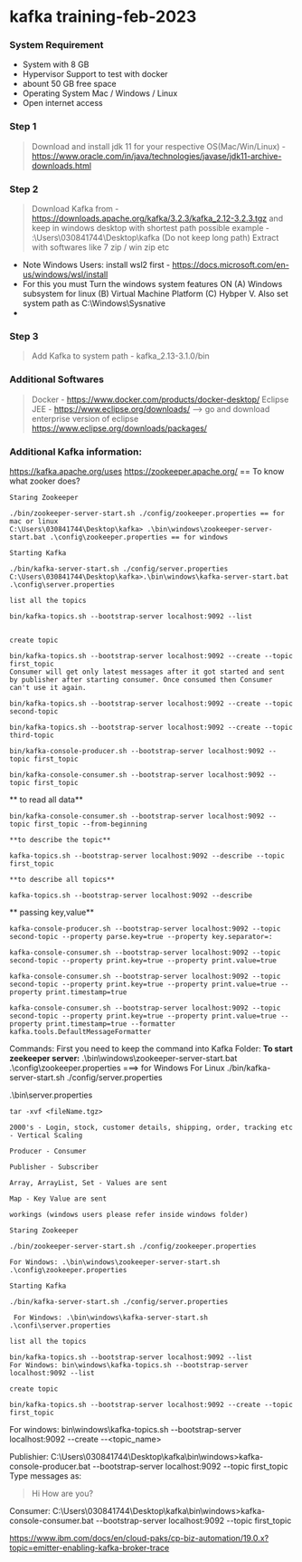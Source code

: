 # kafka training-feb-2023


### System Requirement 
- System with 8 GB 
- Hypervisor Support to test with docker 
- abount 50 GB free space 
- Operating System Mac / Windows / Linux
- Open internet access 


### Step 1 
> Download and install jdk 11 for your respective OS(Mac/Win/Linux) - https://www.oracle.com/in/java/technologies/javase/jdk11-archive-downloads.html

### Step 2 
>  Download Kafka from - https://downloads.apache.org/kafka/3.2.3/kafka_2.12-3.2.3.tgz and keep in windows desktop with shortest path possible example - 
>  :\Users\030841744\Desktop\kafka (Do not keep long path) 
>  Extract with softwares like 7 zip / win zip etc  
>    

* Note Windows Users: install wsl2 first -  https://docs.microsoft.com/en-us/windows/wsl/install
* For this you must Turn the windows system features ON (A) Windows subsystem for linux (B) Virtual Machine Platform (C) Hybper V. Also set system path as C:\Windows\Sysnative
* 
### Step 3 
> Add Kafka to system path - kafka_2.13-3.1.0/bin 

### Additional Softwares 
> Docker - https://www.docker.com/products/docker-desktop/
> Eclipse JEE - https://www.eclipse.org/downloads/  --> go and download enterprise version of eclipse https://www.eclipse.org/downloads/packages/

### Additional Kafka information:
https://kafka.apache.org/uses
https://zookeeper.apache.org/  == To know what zooker does?

    Staring Zookeeper

    ./bin/zookeeper-server-start.sh ./config/zookeeper.properties == for mac or linux
    C:\Users\030841744\Desktop\kafka> .\bin\windows\zookeeper-server-start.bat .\config\zookeeper.properties == for windows

    Starting Kafka

    ./bin/kafka-server-start.sh ./config/server.properties
    C:\Users\030841744\Desktop\kafka>.\bin\windows\kafka-server-start.bat  .\config\server.properties

    list all the topics

    bin/kafka-topics.sh --bootstrap-server localhost:9092 --list
    

    create topic

    bin/kafka-topics.sh --bootstrap-server localhost:9092 --create --topic first_topic
    Consumer will get only latest messages after it got started and sent by publisher after starting consumer. Once consumed then Consumer can't use it again. 

    bin/kafka-topics.sh --bootstrap-server localhost:9092 --create --topic second-topic

    bin/kafka-topics.sh --bootstrap-server localhost:9092 --create --topic third-topic

    bin/kafka-console-producer.sh --bootstrap-server localhost:9092 --topic first_topic

    bin/kafka-console-consumer.sh --bootstrap-server localhost:9092 --topic first_topic

   ** to read all data**

    bin/kafka-console-consumer.sh --bootstrap-server localhost:9092 --topic first_topic --from-beginning

    **to describe the topic**

    kafka-topics.sh --bootstrap-server localhost:9092 --describe --topic first_topic

    **to describe all topics**

    kafka-topics.sh --bootstrap-server localhost:9092 --describe

   ** passing key,value**

    kafka-console-producer.sh --bootstrap-server localhost:9092 --topic second-topic --property parse.key=true --property key.separator=:

    kafka-console-consumer.sh --bootstrap-server localhost:9092 --topic second-topic --property print.key=true --property print.value=true

    kafka-console-consumer.sh --bootstrap-server localhost:9092 --topic second-topic --property print.key=true --property print.value=true --property print.timestamp=true

    kafka-console-consumer.sh --bootstrap-server localhost:9092 --topic second-topic --property print.key=true --property print.value=true --property print.timestamp=true --formatter kafka.tools.DefaultMessageFormatter


Commands: 
First you need to keep the command into Kafka Folder: 
**To start zeekeeper server:** .\bin\windows\zookeeper-server-start.bat .\config\zookeeper.properties ===> for Windows
For Linux ./bin/kafka-server-start.sh ./config/server.properties

.\bin\server.properties


    tar -xvf <fileName.tgz>

    2000's - Login, stock, customer details, shipping, order, tracking etc - Vertical Scaling

    Producer - Consumer

    Publisher - Subscriber

    Array, ArrayList, Set - Values are sent

    Map - Key Value are sent

    workings (windows users please refer inside windows folder)

    Staring Zookeeper

    ./bin/zookeeper-server-start.sh ./config/zookeeper.properties
    
    For Windows: .\bin\windows\zookeeper-server-start.sh .\config\zookeeper.properties

    Starting Kafka

    ./bin/kafka-server-start.sh ./config/server.properties
    
     For Windows: .\bin\windows\kafka-server-start.sh .\confi\server.properties

    list all the topics

    bin/kafka-topics.sh --bootstrap-server localhost:9092 --list
    For Windows: bin\windows\kafka-topics.sh --bootstrap-server localhost:9092 --list

    create topic

    bin/kafka-topics.sh --bootstrap-server localhost:9092 --create --topic first_topic

For windows: bin\windows\kafka-topics.sh --bootstrap-server localhost:9092 --create --<topic_name>


Publishier: C:\Users\030841744\Desktop\kafka\bin\windows>kafka-console-producer.bat --bootstrap-server localhost:9092 --topic first_topic
Type messages as: 
>Hi
>How
>are
>you?

Consumer: C:\Users\030841744\Desktop\kafka\bin\windows>kafka-console-consumer.bat --bootstrap-server localhost:9092 --topic first_topic






https://www.ibm.com/docs/en/cloud-paks/cp-biz-automation/19.0.x?topic=emitter-enabling-kafka-broker-trace





